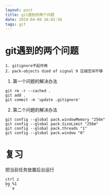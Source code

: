 ```yaml
---
layout: post
title: git遇到的两个问题
date: 2019-04-09 16:02:56
tags: git
---
```


# git遇到的两个问题


```
1. gitignore不起作用
2. pack-objects died of signal 9 压缩空间不够
```

1. 第一个问题的解决办法
```
git rm -r --cached . 
git add . 
git commit -m 'update .gitignore' 
```
2. 第二个问题的解决办法
```
git config --global pack.windowMemory "256m"
git config --global pack.SizeLimit "256m" 
git config --global pack.threads "1"
git config --global pack.window "0"
```
# 复习
把当前任务放置后台运行
```
ctrl z
bg %1
```a

